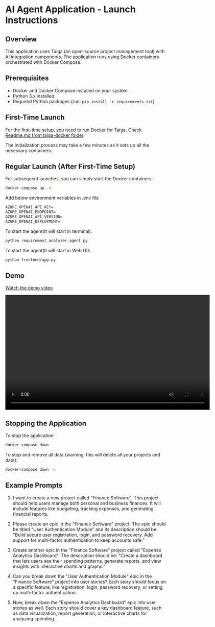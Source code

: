# AI Agent Application - Launch Instructions

## Overview
This application uses Taiga (an open-source project management tool) with AI integration components. The application runs using Docker containers orchestrated with Docker Compose.

## Prerequisites
- Docker and Docker Compose installed on your system
- Python 3.x installed
- Required Python packages (run: `pip install -r requirements.txt`)

## First-Time Launch

For the first-time setup, you need to run Docker for Taiga. Check [Readme.md from taiga-docker folder](../taiga-docker/Readme.md).


The initialization process may take a few minutes as it sets up all the necessary containers.

## Regular Launch (After First-Time Setup)

For subsequent launches, you can simply start the Docker containers:

```bash
docker-compose up -d
```
Add below environment variables in .env file
```txt
AZURE_OPENAI_API_KEY=
AZURE_OPENAI_ENDPOINT=
AZURE_OPENAI_API_VERSION=
AZURE_OPENAI_DEPLOYMENT=
```

To start the agent(It will start in terminal):

```bash
python requirement_analyzer_agent.py
```

To start the agent(It will start in Web UI):

```bash
python frontend/app.py
```

## Demo

[Watch the demo video](demo_video/Requirement_Analyzer_AI_Agent_Demo.mp4)

<video width="640" height="360" controls>
  <source src="demo_video/Requirement_Analyzer_AI_Agent_Demo.mp4" type="video/mp4">
</video>

## Stopping the Application

To stop the application:

```bash
docker-compose down
```

To stop and remove all data (warning: this will delete all your projects and data):

```bash
docker-compose down -v
```

## Example Prompts

1. I want to create a new project called "Finance Software". This project should help users manage both personal and business finances. It will include features like budgeting, tracking expenses, and generating financial reports.

2. Please create an epic in the "Finance Software" project. The epic should be titled "User Authentication Module" and its description should be: "Build secure user registration, login, and password recovery. Add support for multi-factor authentication to keep accounts safe."

3. Create another epic in the "Finance Software" project called "Expense Analytics Dashboard". The description should be: "Create a dashboard that lets users see their spending patterns, generate reports, and view insights with interactive charts and graphs."

4. Can you break down the "User Authentication Module" epic in the "Finance Software" project into user stories? Each story should focus on a specific feature, like registration, login, password recovery, or setting up multi-factor authentication.

5. Now, break down the "Expense Analytics Dashboard" epic into user stories as well. Each story should cover a key dashboard feature, such as data visualization, report generation, or interactive charts for analyzing spending.
